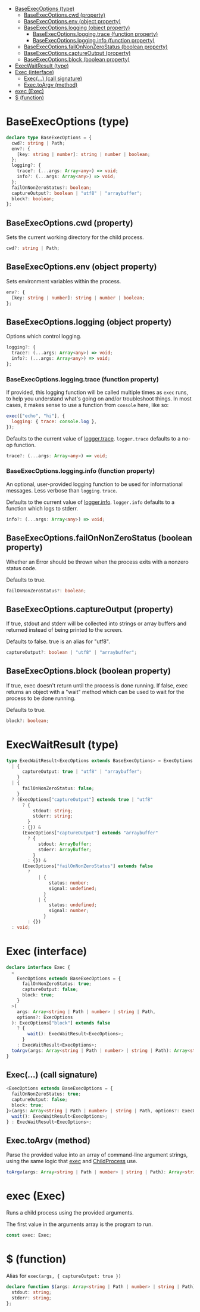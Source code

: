 - [BaseExecOptions (type)](#baseexecoptions-type)
  - [BaseExecOptions.cwd (property)](#baseexecoptionscwd-property)
  - [BaseExecOptions.env (object property)](#baseexecoptionsenv-object-property)
  - [BaseExecOptions.logging (object property)](#baseexecoptionslogging-object-property)
    - [BaseExecOptions.logging.trace (function property)](#baseexecoptionsloggingtrace-function-property)
    - [BaseExecOptions.logging.info (function property)](#baseexecoptionslogginginfo-function-property)
  - [BaseExecOptions.failOnNonZeroStatus (boolean property)](#baseexecoptionsfailonnonzerostatus-boolean-property)
  - [BaseExecOptions.captureOutput (property)](#baseexecoptionscaptureoutput-property)
  - [BaseExecOptions.block (boolean property)](#baseexecoptionsblock-boolean-property)
- [ExecWaitResult (type)](#execwaitresult-type)
- [Exec (interface)](#exec-interface)
  - [Exec(...) (call signature)](#exec-call-signature)
  - [Exec.toArgv (method)](#exectoargv-method)
- [exec (Exec)](#exec-exec)
- [$ (function)](#-function)

# BaseExecOptions (type)

```ts
declare type BaseExecOptions = {
  cwd?: string | Path;
  env?: {
    [key: string | number]: string | number | boolean;
  };
  logging?: {
    trace?: (...args: Array<any>) => void;
    info?: (...args: Array<any>) => void;
  };
  failOnNonZeroStatus?: boolean;
  captureOutput?: boolean | "utf8" | "arraybuffer";
  block?: boolean;
};
```

## BaseExecOptions.cwd (property)

Sets the current working directory for the child process.

```ts
cwd?: string | Path;
```

## BaseExecOptions.env (object property)

Sets environment variables within the process.

```ts
env?: {
  [key: string | number]: string | number | boolean;
};
```

## BaseExecOptions.logging (object property)

Options which control logging.

```ts
logging?: {
  trace?: (...args: Array<any>) => void;
  info?: (...args: Array<any>) => void;
};
```

### BaseExecOptions.logging.trace (function property)

If provided, this logging function will be called multiple times as
`exec` runs, to help you understand what's going on and/or troubleshoot
things. In most cases, it makes sense to use a function from `console`
here, like so:

```js
exec(["echo", "hi"], {
  logging: { trace: console.log },
});
```

Defaults to the current value of [logger.trace](/meta/generated-docs/logger.md#loggertrace-function-property). `logger.trace`
defaults to a no-op function.

```ts
trace?: (...args: Array<any>) => void;
```

### BaseExecOptions.logging.info (function property)

An optional, user-provided logging function to be used for informational
messages. Less verbose than `logging.trace`.

Defaults to the current value of [logger.info](/meta/generated-docs/logger.md#loggerinfo-function-property). `logger.info`
defaults to a function which logs to stderr.

```ts
info?: (...args: Array<any>) => void;
```

## BaseExecOptions.failOnNonZeroStatus (boolean property)

Whether an Error should be thrown when the process exits with a nonzero
status code.

Defaults to true.

```ts
failOnNonZeroStatus?: boolean;
```

## BaseExecOptions.captureOutput (property)

If true, stdout and stderr will be collected into strings or array buffers
and returned instead of being printed to the screen.

Defaults to false. true is an alias for "utf8".

```ts
captureOutput?: boolean | "utf8" | "arraybuffer";
```

## BaseExecOptions.block (boolean property)

If true, exec doesn't return until the process is done running. If false,
exec returns an object with a "wait" method which can be used to wait for
the process to be done running.

Defaults to true.

```ts
block?: boolean;
```

# ExecWaitResult (type)

```ts
type ExecWaitResult<ExecOptions extends BaseExecOptions> = ExecOptions extends
  | {
      captureOutput: true | "utf8" | "arraybuffer";
    }
  | {
      failOnNonZeroStatus: false;
    }
  ? (ExecOptions["captureOutput"] extends true | "utf8"
      ? {
          stdout: string;
          stderr: string;
        }
      : {}) &
      (ExecOptions["captureOutput"] extends "arraybuffer"
        ? {
            stdout: ArrayBuffer;
            stderr: ArrayBuffer;
          }
        : {}) &
      (ExecOptions["failOnNonZeroStatus"] extends false
        ?
            | {
                status: number;
                signal: undefined;
              }
            | {
                status: undefined;
                signal: number;
              }
        : {})
  : void;
```

# Exec (interface)

```ts
declare interface Exec {
  <
    ExecOptions extends BaseExecOptions = {
      failOnNonZeroStatus: true;
      captureOutput: false;
      block: true;
    }
  >(
    args: Array<string | Path | number> | string | Path,
    options?: ExecOptions
  ): ExecOptions["block"] extends false
    ? {
        wait(): ExecWaitResult<ExecOptions>;
      }
    : ExecWaitResult<ExecOptions>;
  toArgv(args: Array<string | Path | number> | string | Path): Array<string>;
}
```

## Exec(...) (call signature)

```ts
<ExecOptions extends BaseExecOptions = {
  failOnNonZeroStatus: true;
  captureOutput: false;
  block: true;
}>(args: Array<string | Path | number> | string | Path, options?: ExecOptions): ExecOptions["block"] extends false ? {
  wait(): ExecWaitResult<ExecOptions>;
} : ExecWaitResult<ExecOptions>;
```

## Exec.toArgv (method)

Parse the provided value into an array of command-line argument strings,
using the same logic that [exec](/meta/generated-docs/exec.md#exec-interface) and [ChildProcess](/meta/generated-docs/ChildProcess.md#childprocess-interface) use.

```ts
toArgv(args: Array<string | Path | number> | string | Path): Array<string>;
```

# exec (Exec)

Runs a child process using the provided arguments.

The first value in the arguments array is the program to run.

```ts
const exec: Exec;
```

# $ (function)

Alias for `exec(args, { captureOutput: true })`

```ts
declare function $(args: Array<string | Path | number> | string | Path): {
  stdout: string;
  stderr: string;
};
```
